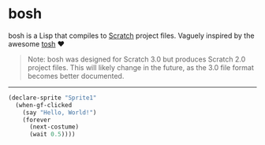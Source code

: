 # bosh
bosh is a Lisp that compiles to [Scratch](https://github.com/LLK/scratch-gui) project files. Vaguely inspired by the awesome [tosh](https://github.com/tjvr/tosh) :heart:

> Note: bosh was designed for Scratch 3.0 but produces Scratch 2.0 project files. This will likely change in the future, as the 3.0 file format becomes better documented.

---

```scheme
(declare-sprite "Sprite1"
  (when-gf-clicked
    (say "Hello, World!")
    (forever
      (next-costume)
      (wait 0.5))))
```
